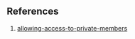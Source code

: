 


## References

1. [allowing-access-to-private-members](https://stackoverflow.com/questions/15110526/allowing-access-to-private-members)